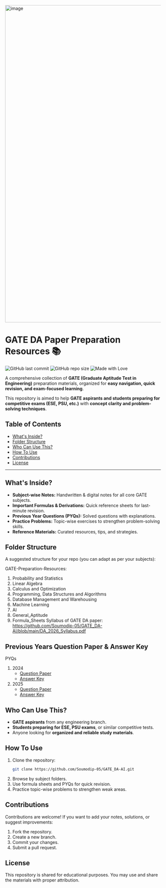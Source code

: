 <img width="1536" height="1024" alt="image" src="https://github.com/user-attachments/assets/4f9dae94-168b-4756-a71f-fdd3abd7ed00" />

# GATE DA Paper Preparation Resources 📚

![GitHub last commit](https://img.shields.io/github/last-commit/Soumodip-05/GATE_DA-AI?style=for-the-badge)
![GitHub repo size](https://img.shields.io/github/repo-size/Soumodip-05/GATE_DA-AI?color=blue&style=for-the-badge)
![Made with Love](https://img.shields.io/badge/Made%20with-❤️-red?style=for-the-badge)

A comprehensive collection of **GATE (Graduate Aptitude Test in Engineering)** preparation materials, organized for **easy navigation, quick revision, and exam-focused learning**.  

This repository is aimed to help **GATE aspirants and students preparing for competitive exams (ESE, PSU, etc.)** with **concept clarity and problem-solving techniques**.


## Table of Contents
- [What's Inside?](#whats-inside)
- [Folder Structure](#folder-structure)
- [Who Can Use This?](#who-can-use-this)
- [How To Use](#how-to-use)
- [Contributions](#contributions)
- [License](#license)

---

## What's Inside?
- **Subject-wise Notes:** Handwritten & digital notes for all core GATE subjects.
- **Important Formulas & Derivations:** Quick reference sheets for last-minute revision.
- **Previous Year Questions (PYQs):** Solved questions with explanations.
- **Practice Problems:** Topic-wise exercises to strengthen problem-solving skills.
- **Reference Materials:** Curated resources, tips, and strategies.

## Folder Structure
A suggested structure for your repo (you can adapt as per your subjects):

GATE-Preparation-Resources:
1. Probability and Statistics
2. Linear Algebra
3. Calculus and Optimization
4. Programming, Data Structures and Algorithms
5. Database Management and Warehousing
6. Machine Learning
7. AI
8. General_Aptitude
9. Formula_Sheets
Syllabus of GATE DA paper: https://github.com/Soumodip-05/GATE_DA-AI/blob/main/DA_2026_Syllabus.pdf

## Previous Years Question Paper & Answer Key
PYQs
1. 2024
   - [Question Paper](https://github.com/Soumodip-05/GATE_DA-AI/blob/main/GATE%20DA%202024%20Paper.pdf)
   - [Answer Key](https://github.com/Soumodip-05/GATE_DA-AI/blob/main/GATE%20DA%202024%20Answer%20Key.pdf)
3. 2025
   - [Question Paper](https://github.com/Soumodip-05/GATE_DA-AI/blob/main/GATE%20DA%202025%20Paper.pdf)
   - [Answer Key](https://github.com/Soumodip-05/GATE_DA-AlI/bob/main/GATE%20DA%202025%20Answer%20Key.pdf)


## Who Can Use This?
- **GATE aspirants** from any engineering branch.
- **Students preparing for ESE, PSU exams**, or similar competitive tests.
- Anyone looking for **organized and reliable study materials**.

## How To Use
1. Clone the repository:  
   ```bash
   git clone https://github.com/Soumodip-05/GATE_DA-AI.git
2. Browse by subject folders.
3. Use formula sheets and PYQs for quick revision.
4. Practice topic-wise problems to strengthen weak areas.

## Contributions
Contributions are welcome!
If you want to add your notes, solutions, or suggest improvements:
1. Fork the repository.
2. Create a new branch.
3. Commit your changes.
4. Submit a pull request.

## License
This repository is shared for educational purposes.
You may use and share the materials with proper attribution.
